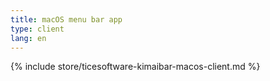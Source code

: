 ```yaml
---
title: macOS menu bar app
type: client
lang: en
---
```


{% include store/ticesoftware-kimaibar-macos-client.md %}
